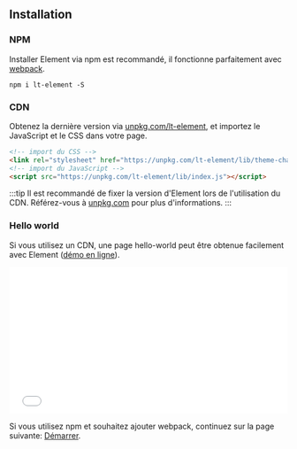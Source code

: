 ## Installation

### NPM

Installer Element via npm est recommandé, il fonctionne parfaitement avec [webpack](https://webpack.js.org/).

```shell
npm i lt-element -S
```

### CDN

Obtenez la dernière version via [unpkg.com/lt-element](https://unpkg.com/lt-element/), et importez le JavaScript et le CSS dans votre page.

```html
<!-- import du CSS -->
<link rel="stylesheet" href="https://unpkg.com/lt-element/lib/theme-chalk/index.css">
<!-- import du JavaScript -->
<script src="https://unpkg.com/lt-element/lib/index.js"></script>
```

:::tip
Il est recommandé de fixer la version d'Element lors de l'utilisation du CDN. Référez-vous à  [unpkg.com](https://unpkg.com) pour plus d'informations.
:::

### Hello world

Si vous utilisez un CDN, une page hello-world peut être obtenue facilement avec Element ([démo en ligne](https://codepen.io/ziyoung/pen/rRKYpd)).

<iframe height="265" style="width: 100%;" scrolling="no" title="Element demo" src="//codepen.io/ziyoung/embed/rRKYpd/?height=265&theme-id=light&default-tab=html" frameborder="no" allowtransparency="true" allowfullscreen="true">
  See the Pen <a href='https://codepen.io/ziyoung/pen/rRKYpd/'>Element demo</a> by hetech
  (<a href='https://codepen.io/ziyoung'>@ziyoung</a>) on <a href='https://codepen.io'>CodePen</a>.
</iframe>

Si vous utilisez npm et souhaitez ajouter webpack, continuez sur la page suivante: [Démarrer](/#/fr-FR/component/quickstart).

